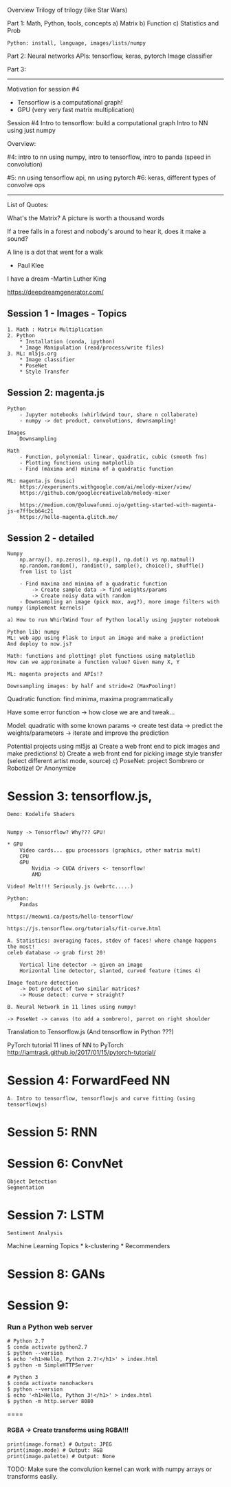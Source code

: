 Overview
Trilogy of trilogy (like Star Wars)

Part 1: Math, Python, tools, concepts
    a) Matrix
    b) Function
    c) Statistics and Prob

    Python: install, language, images/lists/numpy

Part 2: Neural networks
    APIs: tensorflow, keras, pytorch
    Image classifier

Part 3:

---
Motivation for session #4
* Tensorflow is a computational graph!
* GPU (very very fast matrix multiplication)

Session #4
Intro to tensorflow: build a computational graph
Intro to NN using just numpy

Overview:

#4: intro to nn using numpy, intro to tensorflow, intro to panda (speed in convolution)

#5: nn using tensorflow api, nn using pytorch
#6: keras, different types of convolve ops

----

List of Quotes:

What's the Matrix?
A picture is worth a thousand words

If a tree falls in a forest and nobody's around to hear it, does it make a sound?

A line is a dot that went for a walk
- Paul Klee


I have a dream
  -Martin Luther King

https://deepdreamgenerator.com/



## Session 1 - Images - Topics

    1. Math : Matrix Multiplication
    2. Python
        * Installation (conda, ipython)
        * Image Manipulation (read/process/write files)
    3. ML: ml5js.org 
        * Image classifier
        * PoseNet
        * Style Transfer

## Session 2: magenta.js

    Python
        - Jupyter notebooks (whirldwind tour, share n collaborate)
        - numpy -> dot product, convolutions, downsampling!
    
    Images
        Downsampling

    Math
        - Function, polynomial: linear, quadratic, cubic (smooth fns)
        - Plotting functions using matplotlib
        - Find (maxima and) minima of a quadratic function

    ML: magenta.js (music)
        https://experiments.withgoogle.com/ai/melody-mixer/view/
        https://github.com/googlecreativelab/melody-mixer

        https://medium.com/@oluwafunmi.ojo/getting-started-with-magenta-js-e7ffbcb64c21
        https://hello-magenta.glitch.me/


## Session 2 - detailed

    Numpy
        np.array(), np.zeros(), np.exp(), np.dot() vs np.matmul()
        np.random.random(), randint(), sample(), choice(), shuffle()
        from list to list

        - Find maxima and minima of a quadratic function
            -> Create sample data -> find weights/params
            -> Create noisy data with random
        - Downsampling an image (pick max, avg?), more image filters with numpy (implement kernels)

    a) How to run WhirlWind Tour of Python locally using jupyter notebook

    Python lib: numpy
    ML: web app using Flask to input an image and make a prediction!
    And deploy to now.js?

    Math: functions and plotting! plot functions using matplotlib
    How can we approximate a function value? Given many X, Y

    ML: magenta projects and APIs!?

    Downsampling images: by half and stride=2 (MaxPooling!)

Quadratic function: find minima, maxima programmatically

Have some error function -> how close we are and tweak...


Model: quadratic with some known params
-> create test data -> predict the weights/parameters
-> iterate and improve the prediction



Potential projects using ml5js
a) Create a web front end to pick images and make predictions!
b) Create a web front end for picking image style transfer (select different artist mode, source)
c) PoseNet: project Sombrero or Robotize! Or Anonymize


# Session 3: tensorflow.js, 

    Demo: Kodelife Shaders


    Numpy -> Tensorflow? Why??? GPU!

    * GPU
        Video cards... gpu processors (graphics, other matrix mult)
        CPU
        GPU
            Nvidia -> CUDA drivers <- tensorflow!
            AMD

    Video! Melt!!! Seriously.js (webrtc.....)

    Python:
        Pandas

    https://meowni.ca/posts/hello-tensorflow/

    https://js.tensorflow.org/tutorials/fit-curve.html

    A. Statistics: averaging faces, stdev of faces! where change happens the most!
    celeb database -> grab first 20!

        Vertical line detector -> given an image
        Horizontal line detector, slanted, curved feature (times 4)

    Image feature detection
        -> Dot product of two similar matrices?
        -> Mouse detect: curve + straight?

    B. Neural Network in 11 lines using numpy!

    -> PoseNet -> canvas (to add a sombrero), parrot on right shoulder


Translation to Tensorflow.js (And tensorflow in Python ???)


PyTorch tutorial
11 lines of NN to PyTorch
http://iamtrask.github.io/2017/01/15/pytorch-tutorial/


# Session 4: ForwardFeed NN

    A. Intro to tensorflow, tensorflowjs and curve fitting (using tensorflowjs)

# Session 5: RNN

# Session 6: ConvNet
    Object Detection
    Segmentation

# Session 7: LSTM
    Sentiment Analysis

Machine Learning Topics
    * k-clustering
    * Recommenders

# Session 8: GANs


# Session 9:





### Run a Python web server

    # Python 2.7
    $ conda activate python2.7
    $ python --version
    $ echo '<h1>Hello, Python 2.7!</h1>' > index.html
    $ python -m SimpleHTTPServer

    # Python 3
    $ conda activate nanohackers
    $ python --version
    $ echo '<h1>Hello, Python 3!</h1>' > index.html
    $ python -m http.server 8080

====

#### RGBA -> Create transforms using RGBA!!!

    print(image.format) # Output: JPEG
    print(image.mode) # Output: RGB
    print(image.palette) # Output: None


TODO: Make sure the convolution kernel can work with numpy arrays or transforms easily.

